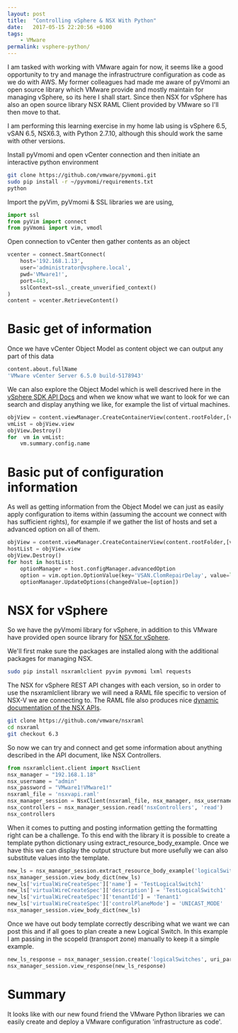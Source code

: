 ```yaml
---
layout: post
title:  "Controlling vSphere & NSX With Python"
date:   2017-05-15 22:20:56 +0100
tags:
    - VMware
permalink: vsphere-python/
---
```

I am tasked with working with VMware again for now, it seems like a good opportunity to try and manage the infrastructrure configuration as code as we do with AWS. My former colleagues had made me aware of pyVmomi an open source library which VMware provide and mostly maintain for managing vSphere, so its here I shall start. Since then NSX for vSphere has also an open source library NSX RAML Client provided by VMware so I'll then move to that.

I am performing this learning exercise in my home lab  using is vSphere 6.5, vSAN 6.5, NSX6.3, with Python 2.7.10, although this should work the same with other versions.

Install pyVmomi and open vCenter connection and then initiate an interactive python environment

```bash
git clone https://github.com/vmware/pyvmomi.git
sudo pip install -r ~/pyvmomi/requirements.txt
python
```

Import the pyVim, pyVmomi & SSL libraries we are using,

```python
import ssl
from pyVim import connect
from pyVmomi import vim, vmodl
```

Open connection to vCenter then gather contents as an object

```python
vcenter = connect.SmartConnect(
    host='192.168.1.13',
    user='administrator@vsphere.local',
    pwd='VMware1!',
    port=443,
    sslContext=ssl._create_unverified_context()
)
content = vcenter.RetrieveContent()
```

# Basic get of information

Once we have vCenter Object Model as content object we can output any part of this data

```bash
content.about.fullName
'VMware vCenter Server 6.5.0 build-5178943'
```

We can also explore the Object Model which is well descrived here in the [vSphere SDK API Docs](http://pubs.vmware.com/vsphere-65/topic/com.vmware.wssdk.apiref.doc/right-pane.html) and when we know what we want to look for we can search and display anything we like, for example the list of virtual machines.

```python
objView = content.viewManager.CreateContainerView(content.rootFolder,[vim.VirtualMachine],True)
vmList = objView.view
objView.Destroy()
for  vm in vmList:
    vm.summary.config.name
```

# Basic put of configuration information
As well as getting information from the Object Model we can just as easily apply configuration to items within (assuming the account we connect with has sufficient rights),  for example if we gather the list of hosts and set a advanced option on all of them.

```python
objView = content.viewManager.CreateContainerView(content.rootFolder,[vim.HostSystem],True)
hostList = objView.view
objView.Destroy()
for host in hostList:
    optionManager = host.configManager.advancedOption
    option = vim.option.OptionValue(key='VSAN.ClomRepairDelay', value=long(120))
    optionManager.UpdateOptions(changedValue=[option])
```

# NSX for vSphere
So we have the pyVmomi library for vSphere, in addition to this VMware have provided open source library for [NSX for vSphere](https://github.com/vmware/nsxramlclient).

We'll first make sure the packages are installed along with the additional packages for managing NSX.

```bash
sudo pip install nsxramlclient pyvim pyvmomi lxml requests
```

The NSX for vSphere REST API changes with each version, so in order to use the nsxramlclient library we will need a RAML file specific to version of NSX-V we are connecting to. The RAML file also produces nice [dynamic documentation of the NSX APIs](https://htmlpreview.github.io/?https://github.com/vmware/nsxraml/blob/6.3/html-version/nsxvapi.html).

```bash
git clone https://github.com/vmware/nsxraml
cd nsxraml
git checkout 6.3
```

So now we can try and connect and get some information about anything described in the API document, like NSX Controllers.

```python
from nsxramlclient.client import NsxClient
nsx_manager = "192.168.1.18"
nsx_username = "admin"
nsx_password = "VMware1!VMware1!"
nsxraml_file = 'nsxvapi.raml'
nsx_manager_session = NsxClient(nsxraml_file, nsx_manager, nsx_username, nsx_password)
nsx_controllers = nsx_manager_session.read('nsxControllers', 'read')
nsx_controllers
```

When it comes to putting and posting information getting the formatting right can be a challenge. To this end with the library it is possible to create a template python dictionary using extract_resource_body_example.  Once we have this we can display the output structure but more usefully we can also substitute values into the template.

```python
new_ls = nsx_manager_session.extract_resource_body_example('logicalSwitches', 'create')
nsx_manager_session.view_body_dict(new_ls)
new_ls['virtualWireCreateSpec']['name'] = 'TestLogicalSwitch1'
new_ls['virtualWireCreateSpec']['description'] = 'TestLogicalSwitch1'
new_ls['virtualWireCreateSpec']['tenantId'] = 'Tenant1'
new_ls['virtualWireCreateSpec']['controlPlaneMode'] = 'UNICAST_MODE'
nsx_manager_session.view_body_dict(new_ls)
```

Once we have out body template correctly describing what we want we can post this and if all goes to plan create a new Logical Switch. In this example I am passing in the scopeId (transport zone) manually to keep it a simple example.

```python
new_ls_response = nsx_manager_session.create('logicalSwitches', uri_parameters={'scopeId': 'vdnscope-1'}, request_body_dict=new_ls)
nsx_manager_session.view_response(new_ls_response)
```

# Summary
It looks like with our new found friend the VMware Python libraries we can easily create and deploy a VMware configuration 'infrastructure as code'.